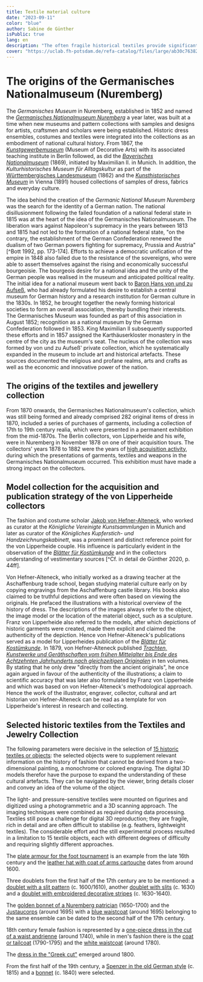 ```yaml
---
title: Textile material culture
date: "2023-09-11"
color: "blue"
author: Sabine de Günther
isPublic: true
lang: en
description: "The often fragile historical textiles provide significant information about worn historical garments; they expand the information from pictorial and written sources to include the materiality of the object itself. Using a combination of 3D scanning and photogrammetric data capture, navigable 3D models were created for 15 selected textile ensembles from the Germanisches Nationalmuseum."
cover: "https://uclab.fh-potsdam.de/refa-catalog/files/large/ab30c76382676009f19ed73c92bde7daf303b39f.jpg"
---
```

# The origins of the Germanisches Nationalmuseum (Nuremberg)
The *Germanisches Museum* in Nuremberg, established in 1852 and named the *[Germanisches Nationalmuseum Nuremberg](https://www.gnm.de/your-museum-in-nuremberg/)* a year later, was built at a time when new museums and pattern collections with samples and designs for artists, craftsmen and scholars were being established. Historic dress ensembles, costumes and textiles were integrated into the collections as an embodiment of national cultural history. From 1867, the *[Kunstgewerbemuseum](https://www.smb.museum/en/museums-institutions/kunstgewerbemuseum/home/)* (Museum of Decorative Arts) with its associated teaching institute in Berlin followed, as did the *[Bayerisches Nationalmuseum](https://d-nb.info/gnd/2005502-X)* (1869), initiated by Maximilian II. in Munich. In addition, the *Kulturhistorisches Museum für Alltagskultur* as part of the [Württembergisches Landesmuseum](https://www.landesmuseum-stuttgart.de/en/visit/visitor-information) (1862) and the *[Kunsthistorisches Museum](https://www.khm.at/en/)* in Vienna (1891) housed collections of samples of dress, fabrics and everyday culture.

The idea behind the creation of the *Germanic National Museum Nuremberg* was the search for the identity of a German nation. The national disillusionment following the failed foundation of a national federal state in 1815 was at the heart of the idea of the Germanisches Nationalmuseum. The liberation wars against Napoleon's supremacy in the years between 1813 and 1815 had not led to the formation of a national federal state, "on the contrary, the establishment of the German Confederation renewed the dualism of two German powers fighting for supremacy, Prussia and Austria" [^Bott 1992, pp. 173-174]. Efforts to achieve a democratic unification of the empire in 1848 also failed due to the resistance of the sovereigns, who were able to assert themselves against the rising and economically successful bourgeoisie. The bourgeois desire for a national idea and the unity of the German people was realised in the museum and anticipated political reality. The initial idea for a national museum went back to [Baron Hans von und zu Aufseß](https://d-nb.info/gnd/118848526), who had already formulated his desire to establish a central museum for German history and a research institution for German culture in the 1830s. In 1852, he brought together the newly forming historical societies to form an overall association, thereby bundling their interests. The Germanisches Museum was founded as part of this association in August 1852; recognition as a national museum by the German Confederation followed in 1853. King Maximilian II subsequently supported these efforts and in 1857 assigned the Karthäuserkloster monastery in the centre of the city as the museum's seat. The nucleus of the collection was formed by von und zu Aufseß' private collection, which he systematically expanded in the museum to include art and historical artefacts. These sources documented the religious and profane realms, arts and crafts as well as the economic and innovative power of the nation.

## The origins of the textiles and jewellery collection
From 1870 onwards, the Germanisches Nationalmuseum's collection, which was still being formed and already comprised 282 original items of dress in 1870, included a series of purchases of garments, including a collection of 17th to 19th century realia, which were presented in a permanent exhibition from the mid-1870s.
The Berlin collectors, von Lipperheide and his wife, were in Nuremberg in November 1878 on one of their acquisition tours. The collectors' years 1878 to 1882 were the years of [high acquisition activity](item-set/67422), during which the presentations of garments, textiles and weapons in the Germanisches Nationalmuseum occurred. This exhibition must have made a strong impact on the collectors.

## Model collection for the acquisition and publication strategy of the von Lipperheide collectors
The fashion and costume scholar [Jakob von Hefner-Alteneck](item/38992), who worked as curator at the *Königliche Vereinigte Kunstsammlungen* in Munich and later as curator of the *Königliches Kupferstich- und Handzeichnungskabinett*, was a prominent and distinct reference point for the von Lipperheide couple. His influence is particularly evident in the observation of the *[Blätter für Kostümkunde](item/17794)* and in the collectors understanding of vestimentary sources [^Cf. in detail de Günther 2020, p. 44ff].

Von Hefner-Alteneck, who initially worked as a drawing teacher at the Aschaffenburg trade school, began studying material culture early on by copying engravings from the Aschaffenburg castle library. His books also claimed to be truthful depictions and were often based on viewing the originals. He prefaced the illustrations with a historical overview of the history of dress. The descriptions of the images always refer to the object, the image model or the location of the material object, such as a sculpture. Franz von Lipperheide also referred to the models, after which depictions of historic garments were created, made them explicit and claimed the authenticity of the depiction. Hence von Hefner-Alteneck's publications served as a model for Lipperheides publication of the *[Blätter für Kostümkunde](item/17794)*. In 1879, von Hefner-Alteneck published *[Trachten, Kunstwerke und Geräthschaften vom frühen Mittelalter bis Ende des Achtzehnten Jahrhunderts nach gleichzeitigen Originalen](https://www.deutsche-digitale-bibliothek.de/item/OSK6REFMGAJBKMUY4RMRKFLTG3W4V7U7)* in ten volumes. By stating that he only drew "directly from the ancient originals", he once again argued in favour of the authenticity of the illustrations; a claim to scientific accuracy that was later also formulated by Franz von Lipperheide and which was based on von Hefner-Alteneck's methodological approach. Hence the work of the illustrator, engraver, collector, cultural and art historian von Hefner-Alteneck can be read as a template for von Lipperheide's interest in research and collecting.

## Selected historic textiles from the Textiles and Jewelry Collection
The following parameters were decisive in the selection of [15 historic textiles or objects](item-set/45212): the selected objects were to supplement relevant information on the history of fashion that cannot be derived from a two-dimensional painting, a monochrome or colored engraving. The digital 3D models therefor have the purpose to expand the understanding of these cultural artefacts. They can be navigated by the viewer, bring details closer and convey an idea of the volume of the object. 

The light- and pressure-sensitive textiles were mounted on figurines and digitized using a photogrammetric and a 3D scanning approach.  The imaging techniques were combined as required during data processing. Textiles still pose a challenge for digital 3D reproduction; they are fragile, rich in detail and are often difficult to stabilise (e.g. feathers, lightweight textiles). The considerable effort and the still experimental process resulted in a limitation to 15 textile objects, each with different degrees of difficulty and requiring slightly different approaches.

The [plate armour for the foot tournament](item/19630) is an example from the late 16th century and the [leather hat with coat of arms cartouche](item/25338) dates from around 1600.

Three doublets from the first half of the 17th century are to be mentioned: a [doublet with a slit pattern](item/19078) (c. 1600/1610), another [doublet with slits](item/19898) (c. 1630) and a [doublet with embroidered decorative stripes](item/19905) (c. 1630-1640). 

The [golden bonnet of a Nuremberg patrician](item/19903) (1650-1700) and the [Justaucorps](item/18851) (around 1695) with a  [blue waistcoat](item/18844) (around 1695) belonging to the same ensemble can be dated to the second half of the 17th century.

18th century female fashion is represented by a [one-piece dress in the cut of a waist andrienne](item/19625) (around 1740), while in men's fashion there is the [coat or tailcoat](item/19110) (1790-1795) and the  [white waistcoat](item/18828) (around 1780). 

The [dress in the "Greek cut"](item/19901) emerged around 1800.

From the first half of the 19th century, a [Spenzer in the old German style](item/18742) (c. 1815) and a [bonnet](item/19618) (c. 1840) were selected.
